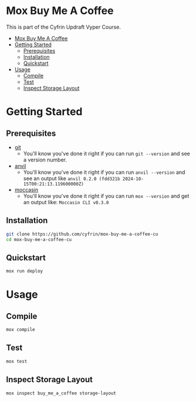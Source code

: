 # Mox Buy Me A Coffee

This is part of the Cyfrin Updraft Vyper Course. 

- [Mox Buy Me A Coffee](#mox-buy-me-a-coffee)
- [Getting Started](#getting-started)
  - [Prerequisites](#prerequisites)
  - [Installation](#installation)
  - [Quickstart](#quickstart)
- [Usage](#usage)
  - [Compile](#compile)
  - [Test](#test)
  - [Inspect Storage Layout](#inspect-storage-layout)

# Getting Started

## Prerequisites

- [git](https://git-scm.com/)
  - You'll know you've done it right if you can run `git --version` and see a version number.
- [anvil](https://book.getfoundry.sh/anvil/)
  - You'll know you've done it right if you can run `anvil --version` and see an output like `anvil 0.2.0 (fdd321b 2024-10-15T00:21:13.119600000Z)`
- [moccasin](https://github.com/Cyfrin/moccasin)
  - You'll know you've done it right if you can run `mox --version` and get an output like: `Moccasin CLI v0.3.0`

## Installation

```bash
git clone https://github.com/cyfrin/mox-buy-me-a-coffee-cu
cd mox-buy-me-a-coffee-cu
```

## Quickstart

```bash
mox run deploy 
```

# Usage

## Compile

```bash
mox compile
```

## Test

```bash
mox test
```

## Inspect Storage Layout

```bash
mox inspect buy_me_a_coffee storage-layout
```